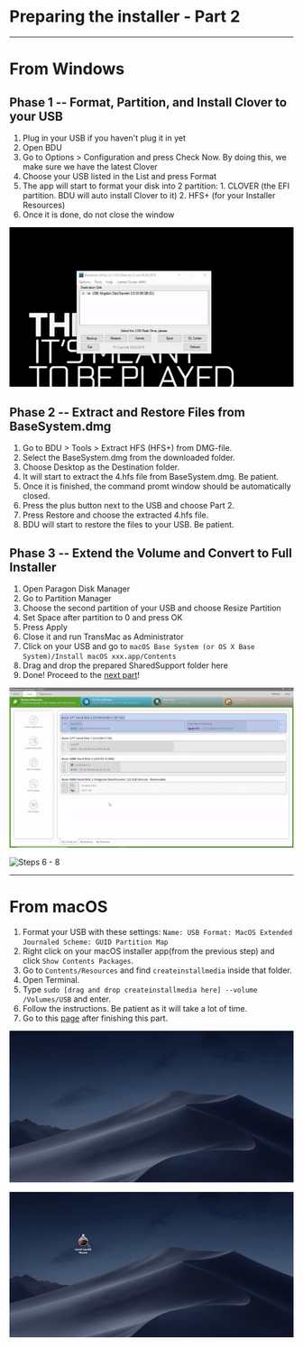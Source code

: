 # Preparing the installer - Part 2

---

# From Windows

## Phase 1 -- Format, Partition, and Install Clover to your USB <a id="phase-1-format-partition-and-install-clover-to-your-usb"></a>

1. Plug in your USB if you haven't plug it in yet
2. Open BDU
3. Go to Options &gt; Configuration and press Check Now. By doing this, we make sure we have the latest Clover
4. Choose your USB listed in the List and press Format
5. The app will start to format your disk into 2 partition: 1. CLOVER \(the EFI partition. BDU will auto install Clover to it\) 2. HFS+ \(for your Installer Resources\)
6. Once it is done, do not close the window

![](../../.gitbook/assets/ezgif-4-b59bb851e67a.gif)

## Phase 2 -- Extract and Restore Files from BaseSystem.dmg <a id="phase-2-extract-and-restore-files-from-basesystem-dmg"></a>

1. Go to BDU &gt; Tools &gt; Extract HFS \(HFS+\) from DMG-file.
2. Select the BaseSystem.dmg from the downloaded folder.
3. Choose Desktop as the Destination folder.
4. It will start to extract the 4.hfs file from BaseSystem.dmg. Be patient.
5. Once it is finished, the command promt window should be automatically closed.
6. Press the plus button next to the USB and choose Part 2.
7. Press Restore and choose the extracted 4.hfs file.
8. BDU will start to restore the files to your USB. Be patient.



## Phase 3 -- Extend the Volume and Convert to Full Installer

1. Open Paragon Disk Manager
2. Go to Partition Manager
3. Choose the second partition of your USB and choose Resize Partition
4. Set Space after partition to 0 and press OK
5. Press Apply
6. Close it and run TransMac as Administrator
7. Click on your USB and go to `macOS Base System (or OS X Base System)/Install macOS xxx.app/Contents`
8. Drag and drop the prepared SharedSupport folder here
9. Done! Proceed to the [next part](../../clover-installtion/usb-clover/usb-clover-win.md)!

![Steps 1 - 5](../../.gitbook/assets/ezgif-4-3f1d85748df0.gif)

![Steps 6 - 8](../../.gitbook/assets/2019-06-16-22-29-_2.gif)

---

# From macOS

1. Format your USB with these settings: `Name: USB Format: MacOS Extended Journaled Scheme: GUID Partition Map`
2. Right click on your macOS installer app\(from the previous step\) and click `Show Contents Packages`.
3. Go to `Contents/Resources` and find `createinstallmedia` inside that folder.
4. Open Terminal.
5. Type `sudo [drag and drop createinstallmedia here] --volume /Volumes/USB` and enter.
6. Follow the instructions. Be patient as it will take a lot of time.
7. Go to this [page](../../clover-installtion/usb-clover/usb-clover-macos.md) after finishing this part.

![Step 1](../../.gitbook/assets/ezgif-4-8c9decf9eb06.gif)

![Steps 2 - 6](../../.gitbook/assets/ezgif-4-cde07ffbd394.gif)

